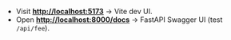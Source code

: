 * Visit **[http://localhost:5173](http://localhost:5173)** → Vite dev UI.
* Open **[http://localhost:8000/docs](http://localhost:8000/docs)** → FastAPI Swagger UI (test `/api/fee`).
